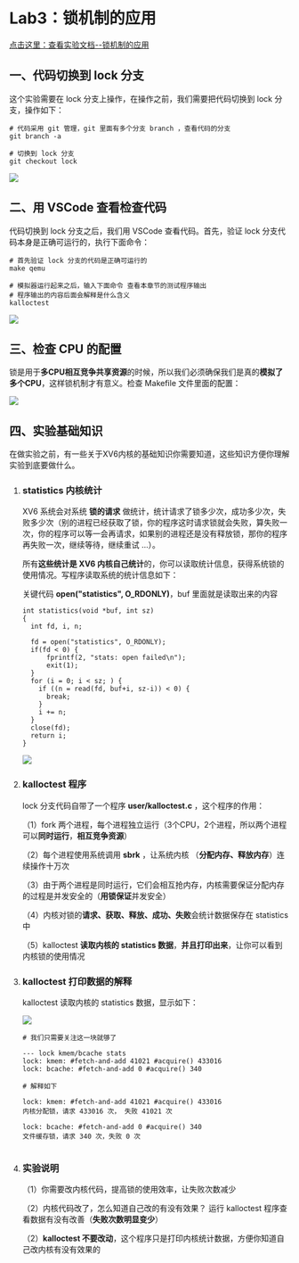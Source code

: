 # Lab3：锁机制的应用



[点击这里：查看实验文档--锁机制的应用](https://os-labs.pages.dev/lab3/part1/)



## 一、代码切换到 lock 分支



这个实验需要在 lock 分支上操作，在操作之前，我们需要把代码切换到 lock 分支，操作如下：

```
# 代码采用 git 管理，git 里面有多个分支 branch ，查看代码的分支
git branch -a

# 切换到 lock 分支
git checkout lock 
```

![](01.png)



## 二、用  VSCode 查看检查代码

代码切换到 lock 分支之后，我们用 VSCode 查看代码。首先，验证  lock 分支代码本身是正确可运行的，执行下面命令：

```
# 首先验证 lock 分支的代码是正确可运行的
make qemu 

# 模拟器运行起来之后，输入下面命令 查看本章节的测试程序输出
# 程序输出的内容后面会解释是什么含义
kalloctest 
```

![](02.png)



## 三、检查 CPU 的配置

锁是用于**多CPU相互竞争共享资源**的时候，所以我们必须确保我们是真的**模拟了多个CPU**，这样锁机制才有意义。检查 Makefile 文件里面的配置：

![](04.png)



## 四、实验基础知识

在做实验之前，有一些关于XV6内核的基础知识你需要知道，这些知识方便你理解实验到底要做什么。

1. ### statistics 内核统计

   XV6 系统会对系统 **锁的请求** 做统计，统计请求了锁多少次，成功多少次，失败多少次（别的进程已经获取了锁，你的程序这时请求锁就会失败，算失败一次，你的程序可以等一会再请求，如果别的进程还是没有释放锁，那你的程序再失败一次，继续等待，继续重试 ...）。

   所有**这些统计是 XV6 内核自己统计**的，你可以读取统计信息，获得系统锁的使用情况。写程序读取系统的统计信息如下：

   关键代码  **open("statistics", O_RDONLY)**，buf 里面就是读取出来的内容

   ```
   int statistics(void *buf, int sz)
   {
     int fd, i, n;
     
     fd = open("statistics", O_RDONLY);
     if(fd < 0) {
         fprintf(2, "stats: open failed\n");
         exit(1);
     }
     for (i = 0; i < sz; ) {
       if ((n = read(fd, buf+i, sz-i)) < 0) {
         break;
       }
       i += n;
     }
     close(fd);
     return i;
   }
   
   ```

   ![](05.png)

   

2. ### kalloctest 程序

   lock 分支代码自带了一个程序  **user/kalloctest.c** ，这个程序的作用：

   （1）fork 两个进程，每个进程独立运行（3个CPU，2个进程，所以两个进程可以**同时运行**，**相互竞争资源**）

   （2）每个进程使用系统调用 **sbrk** ，让系统内核  （**分配内存、释放内存**）连续操作十万次

   （3）由于两个进程是同时运行，它们会相互抢内存，内核需要保证分配内存的过程是并发安全的（**用锁保证**并发安全）

   （4）内核对锁的**请求、获取、释放、成功、失败**会统计数据保存在 statistics 中

   （5）kalloctest **读取内核的 statistics 数据**，**并且打印出来**，让你可以看到内核锁的使用情况

   

3. ### kalloctest 打印数据的解释

   kalloctest 读取内核的 statistics 数据，显示如下：

   ![](06.png)

   ```
   # 我们只需要关注这一块就够了
   
   --- lock kmem/bcache stats
   lock: kmem: #fetch-and-add 41021 #acquire() 433016
   lock: bcache: #fetch-and-add 0 #acquire() 340
   
   # 解释如下
   
   lock: kmem: #fetch-and-add 41021 #acquire() 433016
   内核分配锁，请求 433016 次， 失败 41021 次
   
   lock: bcache: #fetch-and-add 0 #acquire() 340
   文件缓存锁，请求 340 次，失败 0 次
   
   
   ```

   

4. ### 实验说明

   （1）你需要改内核代码，提高锁的使用效率，让失败次数减少

   （2）内核代码改了，怎么知道自己改的有没有效果？ 运行 kalloctest 程序查看数据有没有改善（**失败次数明显变少**）

   （2）**kalloctest 不要改动**，这个程序只是打印内核统计数据，方便你知道自己改内核有没有效果的











